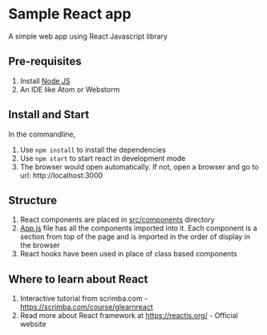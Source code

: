 # Sample React app
A simple web app using React Javascript library

## Pre-requisites
1. Install [Node JS](https://nodejs.org/en/download/)
2. An IDE like Atom or Webstorm

## Install and Start

In the commandline,

1. Use `npm install` to install the dependencies
2. Use `npm start` to start react in development mode
3. The browser would open automatically. If not, open a browser and go to url: http://localhost:3000

## Structure
1. React components are placed in [src/components](./src/components) directory
2. [App.js](./src/App.js) file has all the components imported into it. Each component is a section from top of the page and is imported in the order of display in the browser
3. React hooks have been used in place of class based components

## Where to learn about React
1. Interactive tutorial from scrimba.com - https://scrimba.com/course/glearnreact
2. Read more about React framework at https://reactjs.org/ - Official website

